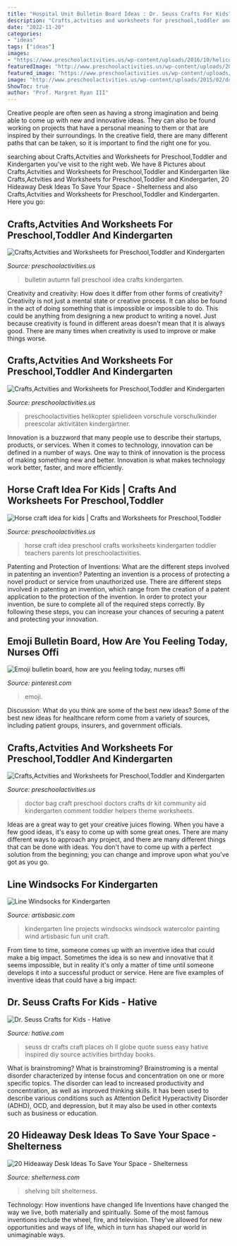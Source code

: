 ```yaml
---
title: "Hospital Unit Bulletin Board Ideas : Dr. Seuss Crafts For Kids"
description: "Crafts,actvities and worksheets for preschool,toddler and kindergarten"
date: "2022-11-20"
categories:
- "ideas"
tags: ["ideas"]
images:
- "https://www.preschoolactivities.us/wp-content/uploads/2016/10/helicopter-craft-ideas-1.jpg"
featuredImage: "http://www.preschoolactivities.us/wp-content/uploads/2015/06/horse-craft-idea-for-kids-1.jpeg"
featured_image: "https://www.preschoolactivities.us/wp-content/uploads/2016/10/helicopter-craft-ideas-1.jpg"
image: "http://www.preschoolactivities.us/wp-content/uploads/2015/02/doctor-bag-craft.jpg"
ShowToc: true
author: "Prof. Margret Ryan III"
---
```



Creative people are often seen as having a strong imagination and being able to come up with new and innovative ideas. They can also be found working on projects that have a personal meaning to them or that are inspired by their surroundings. In the creative field, there are many different paths that can be taken, so it is important to find the right one for you.

	

		
searching about Crafts,Actvities and Worksheets for Preschool,Toddler and Kindergarten you've visit to the right web. We have 8 Pictures about Crafts,Actvities and Worksheets for Preschool,Toddler and Kindergarten like Crafts,Actvities and Worksheets for Preschool,Toddler and Kindergarten, 20 Hideaway Desk Ideas To Save Your Space - Shelterness and also Crafts,Actvities and Worksheets for Preschool,Toddler and Kindergarten. Here you go:
		
    
## Crafts,Actvities And Worksheets For Preschool,Toddler And Kindergarten

<img loading=lazy src="https://www.preschoolactivities.us/wp-content/uploads/2017/10/autumn-bulletin-board-ideas.jpg" onerror="this.onerror=null;this.src='https://tse1.mm.bing.net/th?id=OIP.xLjOh-OhzCAqoW7E2XNGKwHaFj&amp;pid=15.1';" alt="Crafts,Actvities and Worksheets for Preschool,Toddler and Kindergarten">

_Source: preschoolactivities.us_

>bulletin autumn fall preschool idea crafts kindergarten. 

	

Creativity and creativity: How does it differ from other forms of creativity?
Creativity is not just a mental state or creative process. It can also be found in the act of doing something that is impossible or impossible to do. This could be anything from designing a new product to writing a novel. Just because creativity is found in different areas doesn’t mean that it is always good. There are many times when creativity is used to improve or make things worse.

    
## Crafts,Actvities And Worksheets For Preschool,Toddler And Kindergarten

<img loading=lazy src="https://www.preschoolactivities.us/wp-content/uploads/2016/10/helicopter-craft-ideas-1.jpg" onerror="this.onerror=null;this.src='https://tse1.mm.bing.net/th?id=OIP.4zGhQ6GcotuRf0oB3uwbngHaE7&amp;pid=15.1';" alt="Crafts,Actvities and Worksheets for Preschool,Toddler and Kindergarten">

_Source: preschoolactivities.us_

>preschoolactivities helikopter spielideen vorschule vorschulkinder preescolar aktivitäten kindergärtner. 

	

Innovation is a buzzword that many people use to describe their startups, products, or services. When it comes to technology, innovation can be defined in a number of ways. One way to think of innovation is the process of making something new and better. Innovation is what makes technology work better, faster, and more efficiently.

    
## Horse Craft Idea For Kids | Crafts And Worksheets For Preschool,Toddler

<img loading=lazy src="http://www.preschoolactivities.us/wp-content/uploads/2015/06/horse-craft-idea-for-kids-1.jpeg" onerror="this.onerror=null;this.src='https://tse1.mm.bing.net/th?id=OIP.ejvCM_pWGB4xv06GkXBFRAHaJ3&amp;pid=15.1';" alt="Horse craft idea for kids | Crafts and Worksheets for Preschool,Toddler">

_Source: preschoolactivities.us_

>horse craft idea preschool crafts worksheets kindergarten toddler teachers parents lot preschoolactivities. 

	

Patenting and Protection of Inventions: What are the different steps involved in patenting an invention?
Patenting an invention is a process of protecting a novel product or service from unauthorized use. There are different steps involved in patenting an invention, which range from the creation of a patent application to the protection of the invention. In order to protect your invention, be sure to complete all of the required steps correctly. By following these steps, you can increase your chances of securing a patent and protecting your innovation.

    
## Emoji Bulletin Board, How Are You Feeling Today, Nurses Offi

<img loading=lazy src="https://i.pinimg.com/736x/87/7d/70/877d70338a52d81b9fa5f6ac312118a8.jpg" onerror="this.onerror=null;this.src='https://tse3.mm.bing.net/th?id=OIP.37QplwDWZI32D1I_5wiITwHaJ3&amp;pid=15.1';" alt="Emoji bulletin board, how are you feeling today, nurses offi">

_Source: pinterest.com_

>emoji. 

	

Discussion: What do you think are some of the best new ideas?
Some of the best new ideas for healthcare reform come from a variety of sources, including patient groups, insurers, and government officials.

    
## Crafts,Actvities And Worksheets For Preschool,Toddler And Kindergarten

<img loading=lazy src="http://www.preschoolactivities.us/wp-content/uploads/2015/02/doctor-bag-craft.jpg" onerror="this.onerror=null;this.src='https://tse2.mm.bing.net/th?id=OIP.i6zZUqzITMZjKKMLEF569QHaOs&amp;pid=15.1';" alt="Crafts,Actvities and Worksheets for Preschool,Toddler and Kindergarten">

_Source: preschoolactivities.us_

>doctor bag craft preschool doctors crafts dr kit community aid kindergarten comment toddler helpers theme worksheets. 

	

Ideas are a great way to get your creative juices flowing. When you have a few good ideas, it's easy to come up with some great ones. There are many different ways to approach any project, and there are many different things that can be done with ideas. You don't have to come up with a perfect solution from the beginning; you can change and improve upon what you've got as you go.

    
## Line Windsocks For Kindergarten

<img loading=lazy src="http://www.artisbasic.com/wp-content/uploads/2013/10/2013-10-09-22.41.37-705x1024.jpg" onerror="this.onerror=null;this.src='https://tse3.mm.bing.net/th?id=OIP.4OMDKX3tsKoSYssdgfUsqAHaKw&amp;pid=15.1';" alt="Line Windsocks for Kindergarten">

_Source: artisbasic.com_

>kindergarten line projects windsocks windsock watercolor painting wind artisbasic fun unit craft. 

	

From time to time, someone comes up with an inventive idea that could make a big impact. Sometimes the idea is so new and innovative that it seems impossible, but in reality it's only a matter of time until someone develops it into a successful product or service. Here are five examples of inventive ideas that could have a big impact: 

    
## Dr. Seuss Crafts For Kids - Hative

<img loading=lazy src="https://hative.com/wp-content/uploads/2015/02/dr-seuss-crafts/7-dr-seuss-crafts.jpg" onerror="this.onerror=null;this.src='https://tse2.mm.bing.net/th?id=OIP.0nYHPeJhgy9OERJ3ovanRAHaLH&amp;pid=15.1';" alt="Dr. Seuss Crafts for Kids - Hative">

_Source: hative.com_

>seuss dr crafts craft places oh ll globe quote suess easy hative inspired diy source activities birthday books. 

	

What is brainstroming?
What is brainstroming? Brainstroming is a mental disorder characterized by intense focus and concentration on one or more specific topics. The disorder can lead to increased productivity and concentration, as well as improved thinking skills. It has been used to describe various conditions such as Attention Deficit Hyperactivity Disorder (ADHD), OCD, and depression, but it may also be used in other contexts such as business or education.

    
## 20 Hideaway Desk Ideas To Save Your Space - Shelterness

<img loading=lazy src="https://i.shelterness.com/2016/12/04-shelving-system-with-a-bilt-in-desktop.jpg" onerror="this.onerror=null;this.src='https://tse3.mm.bing.net/th?id=OIP.T8tQNPfoO68FGaLatHFPAgHaKH&amp;pid=15.1';" alt="20 Hideaway Desk Ideas To Save Your Space - Shelterness">

_Source: shelterness.com_

>shelving bilt shelterness. 

	

Technology: How inventions have changed life
Inventions have changed the way we live, both materially and spiritually. Some of the most famous inventions include the wheel, fire, and television. They've allowed for new opportunities and ways of life, which in turn has shaped our world in unimaginable ways.

